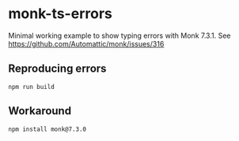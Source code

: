 #  monk-ts-errors

Minimal working example to show typing errors with Monk 7.3.1.
See https://github.com/Automattic/monk/issues/316

## Reproducing errors

```
npm run build
```

## Workaround

```
npm install monk@7.3.0
```

